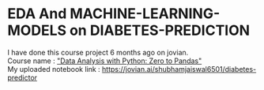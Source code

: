# EDA And MACHINE-LEARNING-MODELS on DIABETES-PREDICTION 

I have done this course project 6 months ago on jovian. \
Course name : ["Data Analysis with Python: Zero to Pandas"](https://jovian.ai/learn/data-analysis-with-python-zero-to-pandas) \
My uploaded notebook link : https://jovian.ai/shubhamjaiswal6501/diabetes-predictor
